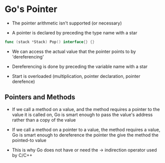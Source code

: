 # Go's Pointer

- The pointer arithmetic isn't supported (or necessary)

- A pointer is declared by preceding the type name with a star

```go
func (stack *Stack) Pop() interface{} {}
```

- We can access the actual value that the pointer points to by 'dereferencing'

- Dereferencing is done by preceding the variable name with a star

- Start is overloaded (multiplication, pointer declaration, pointer derefence)


## Pointers and Methods

- If we call a method on a value, and the method requires a pointer to the value
  it is called on, Go is smart enough to pass the value's address rather than a
  copy of the value

- If we call a method on a pointer to a value, the method requires a value, Go
  is smart enough to dereference the pointer the give the method the pointed-to
  value

- This is why Go does not have or need the -> indirection operator used by C/C++
